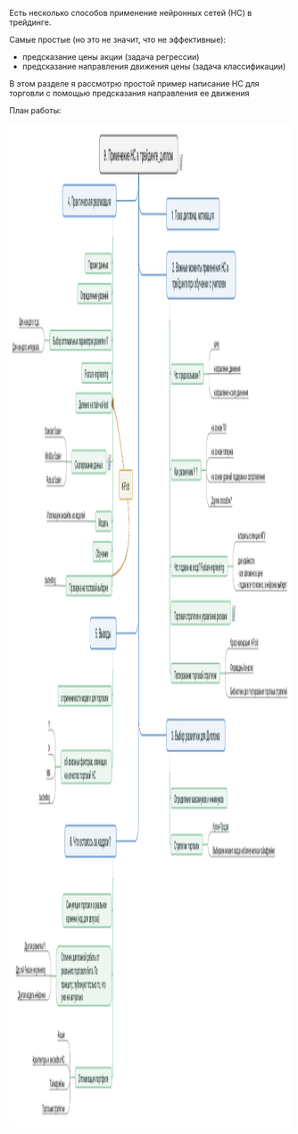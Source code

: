Есть несколько способов применение нейронных сетей (НС) в трейдинге.

Самые простые (но это не значит, что не эффективные):
- предсказание цены акции (задача регрессии)
- предсказание направления движения цены (задача классификации)

В этом разделе я рассмотрю простой пример написание НС для торговли с помощью предсказания направления ее движения

План работы: 

<img src="pictures/9_Применение_НС_в_трейдинге_диплом.png" width="1200" height="1800">
